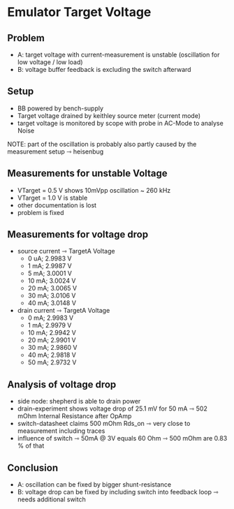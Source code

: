 # Emulator Target Voltage

## Problem

- A: target voltage with current-measurement is unstable (oscillation for low voltage / low load)
- B: voltage buffer feedback is excluding the switch afterward

## Setup

- BB powered by bench-supply
- Target voltage drained by keithley source meter (current mode)
- target voltage is monitored by scope with probe in AC-Mode to analyse Noise

NOTE: part of the oscillation is probably also partly caused by the measurement setup ⇾ heisenbug

## Measurements for unstable Voltage

- VTarget = 0.5 V shows 10mVpp oscillation ~ 260 kHz
- VTarget = 1.0 V is stable
- other documentation is lost
- problem is fixed

## Measurements for voltage drop

- source current ⇾ TargetA Voltage
    - 0  uA; 2.9983 V
    - 1  mA; 2.9987 V
    - 5  mA; 3.0001 V
    - 10 mA; 3.0024 V
    - 20 mA; 3.0065 V
    - 30 mA; 3.0106 V
    - 40 mA; 3.0148 V
- drain current ⇾ TargetA Voltage
    - 0  mA; 2.9983 V
    - 1  mA; 2.9979 V
    - 10 mA; 2.9942 V
    - 20 mA; 2.9901 V
    - 30 mA; 2.9860 V
    - 40 mA; 2.9818 V
    - 50 mA; 2.9732 V

## Analysis of voltage drop

- side node: shepherd is able to drain power
- drain-experiment shows voltage drop of 25.1 mV for 50 mA ⇾ 502 mOhm Internal Resistance after OpAmp
- switch-datasheet claims 500 mOhm Rds_on ⇾ very close to measurement including traces
- influence of switch ⇾ 50mA @ 3V equals 60 Ohm ⇾ 500 mOhm are 0.83 % of that

## Conclusion

- A: oscillation can be fixed by bigger shunt-resistance
- B: voltage drop can be fixed by including switch into feedback loop ⇾ needs additional switch
